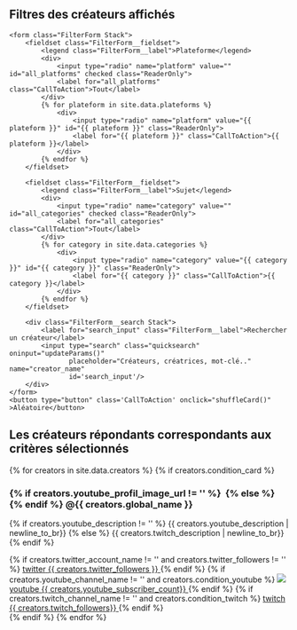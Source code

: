 <script src="https://kit.fontawesome.com/72c07d4b2a.js" crossorigin="anonymous"></script>

<section class="FormSection Stack">
    <h2 class="ReaderOnly">Filtres des créateurs affichés</h2>

    <form class="FilterForm Stack">
        <fieldset class="FilterForm__fieldset">
            <legend class="FilterForm__label">Plateforme</legend>
            <div>
                <input type="radio" name="platform" value="" id="all_platforms" checked class="ReaderOnly">
                <label for="all_platforms" class="CallToAction">Tout</label>
            </div>
            {% for plateform in site.data.plateforms %}
                <div>
                    <input type="radio" name="platform" value="{{ plateform }}" id="{{ plateform }}" class="ReaderOnly">
                    <label for="{{ plateform }}" class="CallToAction">{{ plateform }}</label>
                </div>
            {% endfor %}
        </fieldset>
    
        <fieldset class="FilterForm__fieldset">
            <legend class="FilterForm__label">Sujet</legend>
            <div>
                <input type="radio" name="category" value="" id="all_categories" checked class="ReaderOnly">
                <label for="all_categories" class="CallToAction">Tout</label>
            </div>
            {% for category in site.data.categories %}
                <div>
                    <input type="radio" name="category" value="{{ category }}" id="{{ category }}" class="ReaderOnly">
                    <label for="{{ category }}" class="CallToAction">{{ category }}</label>
                </div>
            {% endfor %}
        </fieldset>
    
        <div class="FilterForm__search Stack">
            <label for="search_input" class="FilterForm__label">Rechercher un créateur</label>
            <input type="search" class="quicksearch" oninput="updateParams()"
                   placeholder="Créateurs, créatrices, mot-clé.." name="creator_name"
                   id='search_input'/>
        </div>
    </form>
    <button type="button" class='CallToAction' onclick="shuffleCard()" >Aléatoire</button>

</section>

<section class="Grid">
<h2 class="ReaderOnly">Les créateurs répondants correspondants aux critères sélectionnés</h2>
  <div class="Grid__sizer"></div>
        {% for creators in site.data.creators %}
				{% if creators.condition_card %}
            <article class="Card {{creators.categories}} {{creators.plateforms}}">
                <h3 class='Card__title'>
                    {% if creators.youtube_profil_image_url != '' %}
                    <img src='{{creators.youtube_profil_image_url}}'  class="Card__profileImage" alt=""/>
                    {% else %}
                    <img src='{{creators.twitch_profil_image_url}}'  class="Card__profileImage" alt=""/>
                    {% endif %}
                    <span class="Card__name {{ creators.global_name }} ">
<span aria-hidden="true">@</span><span class="CreatorName">{{ creators.global_name }}</span>
</span>
                </h3>
                <!--div class="categories">
                  <p class="category">
                    #Python
                  </p>
                  <p class="category">
                    #IA
                  </p>
                </div-->
                <p class="Card__description">
                    {% if creators.youtube_description != '' %}
                        {{ creators.youtube_description | newline_to_br}}
                    {% else %}
                        {{ creators.twitch_description |  newline_to_br}}
                    {% endif %}
                </p>
                <footer class="SocialNetworks">
                  {% if  creators.twitter_account_name   != '' and creators.twitter_followers != '' %}
                  <a class="CallToAction Network Network--twitter" rel="noopener" href='https://twitter.com/@{{ creators.twitter_screen_name| markdownify | strip_html}}' target="_blank">
                    <i class="fab fa-twitter"></i>
                    <span class="ReaderOnly">twitter</span>
                    <span class="follower-counter" aria-hidden="true">{{ creators.twitter_followers }}</span>
                  </a>
                  {% endif %}
                  {% if creators.youtube_channel_name  != ''  and	creators.condition_youtube	%}
                  <a class='CallToAction Network Network--youtube' rel="noopener" href='https://youtube.com/channel/{{ creators.youtube_channel_id | markdownify | strip_html }}' target="_blank">
                    <img src="assets/images/youtube.svg" aria-hidden="true"/>
                    <span class="ReaderOnly">youtube</span>
                    <span class="follower-counter" aria-hidden="true">{{ creators.youtube_subscriber_count}}</span>
                  </a>
                  {% endif %}     
                  {%  if   creators.twitch_channel_name  != '' and creators.condition_twitch  %}
                  <a class='CallToAction Network Network--twitch' rel="noopener" href='https://twitch.com/{{ creators.twitch_channel_name | markdownify | strip_html }}' target="_blank">
                    <i class="fab fa-twitch"></i>
                    <span class="ReaderOnly">twitch</span>
                    <span class="follower-counter" aria-hidden="true">{{ creators.twitch_followers}}</span>
                  </a>
                  {% endif  %}
                </footer>
                <!--div class="votes-container">
                  <p class="votes-count">345 votes</p>
                  <div>
                    <span class="thumb" vote="true">
                      <img src="assets/images/thumb.svg"/>
                    </span>
                    <span class="thumb" vote="false">
                      <img class="down" src="assets/images/thumb.svg"/>
                    </span>
                  </div>
                </div-->         
        </article>
				{% endif %}
        {% endfor %}
</section>
<div id="display-card-container" hidden></div>
<script src="https://code.jquery.com/jquery-3.1.0.min.js" integrity="sha256-cCueBR6CsyA4/9szpPfrX3s49M9vUU5BgtiJj06wt/s=" crossorigin="anonymous"></script>
<script src="https://unpkg.com/isotope-layout@3.0/dist/isotope.pkgd.js"></script>
<script src="/assets/js/script.js"></script>
<script src='/assets/js/filterAndSearch.js'></script>
